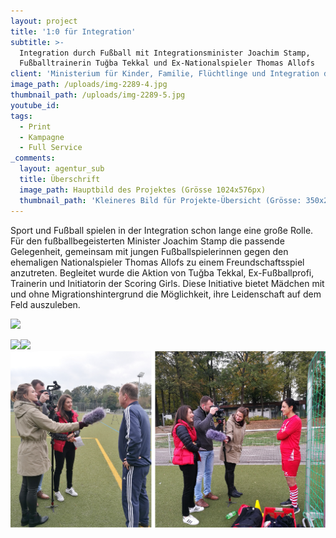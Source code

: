 ```yaml
---
layout: project
title: '1:0 für Integration'
subtitle: >-
  Integration durch Fußball mit Integrationsminister Joachim Stamp,
  Fußballtrainerin Tuğba Tekkal und Ex-Nationalspieler Thomas Allofs
client: 'Ministerium für Kinder, Familie, Flüchtlinge und Integration des Landes NRW'
image_path: /uploads/img-2289-4.jpg
thumbnail_path: /uploads/img-2289-5.jpg
youtube_id:
tags:
  - Print
  - Kampagne
  - Full Service
_comments:
  layout: agentur_sub
  title: Überschrift
  image_path: Hauptbild des Projektes (Grösse 1024x576px)
  thumbnail_path: 'Kleineres Bild für Projekte-Übersicht (Grösse: 350x250px)'
---
```


Sport und Fu&szlig;ball spielen in der Integration schon lange eine gro&szlig;e Rolle. F&uuml;r den fu&szlig;ballbegeisterten Minister Joachim Stamp die passende Gelegenheit, gemeinsam mit jungen Fu&szlig;ballspielerinnen gegen den ehemaligen Nationalspieler Thomas Allofs zu einem Freundschaftsspiel anzutreten. Begleitet wurde die Aktion von Tuğba Tekkal, Ex-Fu&szlig;ballprofi, Trainerin und Initiatorin der Scoring Girls. Diese Initiative bietet M&auml;dchen mit und ohne Migrationshintergrund die M&ouml;glichkeit, ihre Leidenschaft auf dem Feld auszuleben.&nbsp;

![](/uploads/img-2291-1.jpg)

![](/uploads/img-2290-1.jpg)![](/uploads/img-2292.jpg)![](/uploads/unbenannt-2.png)